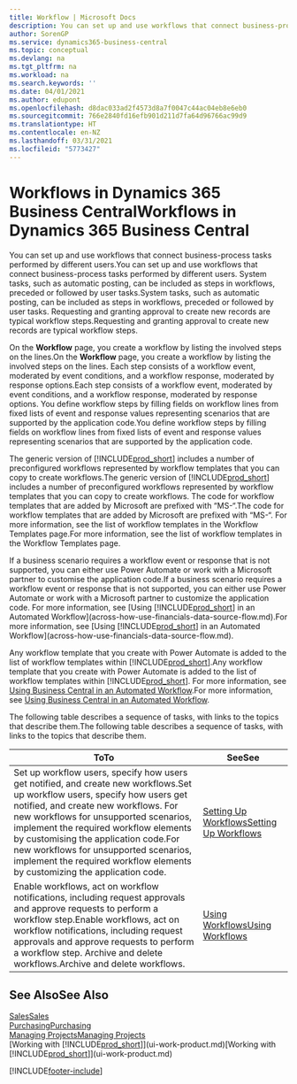 ```yaml
---
title: Workflow | Microsoft Docs
description: You can set up and use workflows that connect business-process tasks performed by different users. System tasks, such as automatic posting, can be included as steps in workflows, preceded or followed by user tasks. Requesting and granting approval to create new records are typical workflow steps.
author: SorenGP
ms.service: dynamics365-business-central
ms.topic: conceptual
ms.devlang: na
ms.tgt_pltfrm: na
ms.workload: na
ms.search.keywords: ''
ms.date: 04/01/2021
ms.author: edupont
ms.openlocfilehash: d8dac033ad2f4573d8a7f0047c44ac04eb8e6eb0
ms.sourcegitcommit: 766e2840fd16efb901d211d7fa64d96766ac99d9
ms.translationtype: HT
ms.contentlocale: en-NZ
ms.lasthandoff: 03/31/2021
ms.locfileid: "5773427"
---
```

# <a name="workflows-in-dynamics-365-business-central"></a><span data-ttu-id="20bc9-105">Workflows in Dynamics 365 Business Central</span><span class="sxs-lookup"><span data-stu-id="20bc9-105">Workflows in Dynamics 365 Business Central</span></span>

<span data-ttu-id="20bc9-106">You can set up and use workflows that connect business-process tasks performed by different users.</span><span class="sxs-lookup"><span data-stu-id="20bc9-106">You can set up and use workflows that connect business-process tasks performed by different users.</span></span> <span data-ttu-id="20bc9-107">System tasks, such as automatic posting, can be included as steps in workflows, preceded or followed by user tasks.</span><span class="sxs-lookup"><span data-stu-id="20bc9-107">System tasks, such as automatic posting, can be included as steps in workflows, preceded or followed by user tasks.</span></span> <span data-ttu-id="20bc9-108">Requesting and granting approval to create new records are typical workflow steps.</span><span class="sxs-lookup"><span data-stu-id="20bc9-108">Requesting and granting approval to create new records are typical workflow steps.</span></span>  

 <span data-ttu-id="20bc9-109">On the **Workflow** page, you create a workflow by listing the involved steps on the lines.</span><span class="sxs-lookup"><span data-stu-id="20bc9-109">On the **Workflow** page, you create a workflow by listing the involved steps on the lines.</span></span> <span data-ttu-id="20bc9-110">Each step consists of a workflow event, moderated by event conditions, and a workflow response, moderated by response options.</span><span class="sxs-lookup"><span data-stu-id="20bc9-110">Each step consists of a workflow event, moderated by event conditions, and a workflow response, moderated by response options.</span></span> <span data-ttu-id="20bc9-111">You define workflow steps by filling fields on workflow lines from fixed lists of event and response values representing scenarios that are supported by the application code.</span><span class="sxs-lookup"><span data-stu-id="20bc9-111">You define workflow steps by filling fields on workflow lines from fixed lists of event and response values representing scenarios that are supported by the application code.</span></span>  

 <span data-ttu-id="20bc9-112">The generic version of [!INCLUDE[prod_short](includes/prod_short.md)] includes a number of preconfigured workflows represented by workflow templates that you can copy to create workflows.</span><span class="sxs-lookup"><span data-stu-id="20bc9-112">The generic version of [!INCLUDE[prod_short](includes/prod_short.md)] includes a number of preconfigured workflows represented by workflow templates that you can copy to create workflows.</span></span> <span data-ttu-id="20bc9-113">The code for workflow templates that are added by Microsoft are prefixed with “MS-“.</span><span class="sxs-lookup"><span data-stu-id="20bc9-113">The code for workflow templates that are added by Microsoft are prefixed with “MS-“.</span></span> <span data-ttu-id="20bc9-114">For more information, see the list of workflow templates in the Workflow Templates page.</span><span class="sxs-lookup"><span data-stu-id="20bc9-114">For more information, see the list of workflow templates in the Workflow Templates page.</span></span>  

 <span data-ttu-id="20bc9-115">If a business scenario requires a workflow event or response that is not supported, you can either use Power Automate or work with a Microsoft partner to customise the application code.</span><span class="sxs-lookup"><span data-stu-id="20bc9-115">If a business scenario requires a workflow event or response that is not supported, you can either use Power Automate or work with a Microsoft partner to customize the application code.</span></span> <span data-ttu-id="20bc9-116">For more information, see [Using [!INCLUDE[prod_short](includes/prod_short.md)] in an Automated Workflow](across-how-use-financials-data-source-flow.md).</span><span class="sxs-lookup"><span data-stu-id="20bc9-116">For more information, see [Using [!INCLUDE[prod_short](includes/prod_short.md)] in an Automated Workflow](across-how-use-financials-data-source-flow.md).</span></span>

<span data-ttu-id="20bc9-117">Any workflow template that you create with Power Automate is added to the list of workflow templates within [!INCLUDE[prod_short](includes/prod_short.md)].</span><span class="sxs-lookup"><span data-stu-id="20bc9-117">Any workflow template that you create with Power Automate is added to the list of workflow templates within [!INCLUDE[prod_short](includes/prod_short.md)].</span></span> <span data-ttu-id="20bc9-118">For more information, see [Using Business Central in an Automated Workflow](across-how-use-financials-data-source-flow.md).</span><span class="sxs-lookup"><span data-stu-id="20bc9-118">For more information, see [Using Business Central in an Automated Workflow](across-how-use-financials-data-source-flow.md).</span></span>  

 <span data-ttu-id="20bc9-119">The following table describes a sequence of tasks, with links to the topics that describe them.</span><span class="sxs-lookup"><span data-stu-id="20bc9-119">The following table describes a sequence of tasks, with links to the topics that describe them.</span></span>  

|<span data-ttu-id="20bc9-120">**To**</span><span class="sxs-lookup"><span data-stu-id="20bc9-120">**To**</span></span>|<span data-ttu-id="20bc9-121">**See**</span><span class="sxs-lookup"><span data-stu-id="20bc9-121">**See**</span></span>|  
|------------|-------------|  
|<span data-ttu-id="20bc9-122">Set up workflow users, specify how users get notified, and create new workflows.</span><span class="sxs-lookup"><span data-stu-id="20bc9-122">Set up workflow users, specify how users get notified, and create new workflows.</span></span> <span data-ttu-id="20bc9-123">For new workflows for unsupported scenarios, implement the required workflow elements by customising the application code.</span><span class="sxs-lookup"><span data-stu-id="20bc9-123">For new workflows for unsupported scenarios, implement the required workflow elements by customizing the application code.</span></span>|[<span data-ttu-id="20bc9-124">Setting Up Workflows</span><span class="sxs-lookup"><span data-stu-id="20bc9-124">Setting Up Workflows</span></span>](across-set-up-workflows.md)|  
|<span data-ttu-id="20bc9-125">Enable workflows, act on workflow notifications, including request approvals and approve requests to perform a workflow step.</span><span class="sxs-lookup"><span data-stu-id="20bc9-125">Enable workflows, act on workflow notifications, including request approvals and approve requests to perform a workflow step.</span></span> <span data-ttu-id="20bc9-126">Archive and delete workflows.</span><span class="sxs-lookup"><span data-stu-id="20bc9-126">Archive and delete workflows.</span></span>|[<span data-ttu-id="20bc9-127">Using Workflows</span><span class="sxs-lookup"><span data-stu-id="20bc9-127">Using Workflows</span></span>](across-use-workflows.md)|  

## <a name="see-also"></a><span data-ttu-id="20bc9-128">See Also</span><span class="sxs-lookup"><span data-stu-id="20bc9-128">See Also</span></span>

[<span data-ttu-id="20bc9-129">Sales</span><span class="sxs-lookup"><span data-stu-id="20bc9-129">Sales</span></span>](sales-manage-sales.md)  
[<span data-ttu-id="20bc9-130">Purchasing</span><span class="sxs-lookup"><span data-stu-id="20bc9-130">Purchasing</span></span>](purchasing-manage-purchasing.md)  
[<span data-ttu-id="20bc9-131">Managing Projects</span><span class="sxs-lookup"><span data-stu-id="20bc9-131">Managing Projects</span></span>](projects-manage-projects.md)  
<span data-ttu-id="20bc9-132">[Working with [!INCLUDE[prod_short](includes/prod_short.md)]](ui-work-product.md)</span><span class="sxs-lookup"><span data-stu-id="20bc9-132">[Working with [!INCLUDE[prod_short](includes/prod_short.md)]](ui-work-product.md)</span></span>  


[!INCLUDE[footer-include](includes/footer-banner.md)]